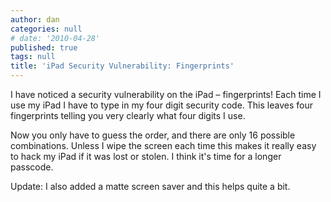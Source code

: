 ```yaml
---
author: dan
categories: null
# date: '2010-04-28'
published: true
tags: null
title: 'iPad Security Vulnerability: Fingerprints'
---
```


I have noticed a security vulnerability on the iPad – fingerprints!  Each time I use my iPad I have to type in my four digit security code.  This leaves four fingerprints telling you very clearly what four digits I use.

Now you only have to guess the order, and there are only 16 possible combinations.  Unless I wipe the screen each time this makes it really easy to hack my iPad if it was lost or stolen.  I think it's time for a longer passcode.

Update: I also added a matte screen saver and this helps quite a bit.

